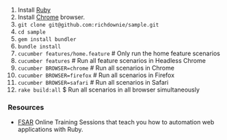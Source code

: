 1. Install [Ruby](https://fullstackautomationwithruby.com/install)
2. Install [Chrome](https://www.google.com/chrome/browser/desktop/index.html) browser.
3. ```git clone git@github.com:richdownie/sample.git```
4. ```cd sample```
5. ```gem install bundler```
6. ```bundle install```
7. ```cucumber features/home.feature```  # Only run the home feature scenarios
8. ```cucumber features```               # Run all feature scenarios in Headless Chrome
9. ```cucumber BROWSER=chrome```         # Run all scenarios in Chrome
10. ```cucumber BROWSER=firefox```       # Run all scenarios in Firefox
11. ```cucumber BROWSER=safari```        # Run all scenarios in Safari
12. ```rake build:all```                 $ Run all scenarios in all browser simultaneously 

### Resources
* [FSAR](http://fullstackautomationwithruby.com/) Online Training Sessions that teach you how to automation web applications with Ruby.
